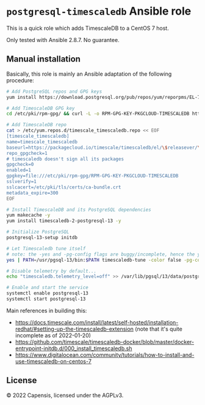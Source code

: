# `postgresql-timescaledb` Ansible role

This is a quick role which adds TimescaleDB to a CentOS 7 host.

Only tested with Ansible 2.8.7. No guarantee.

## Manual installation

Basically, this role is mainly an Ansible adaptation of the following procedure:

```sh
# Add PostgreSQL repos and GPG keys
yum install https://download.postgresql.org/pub/repos/yum/reporpms/EL-7-x86_64/pgdg-redhat-repo-latest.noarch.rpm

# Add TimescaleDB GPG key
cd /etc/pki/rpm-gpg/ && curl -L -o RPM-GPG-KEY-PKGCLOUD-TIMESCALEDB https://packagecloud.io/timescale/timescaledb/gpgkey

# Add TimescaleDB repo
cat > /etc/yum.repos.d/timescale_timescaledb.repo << EOF
[timescale_timescaledb]
name=timescale_timescaledb
baseurl=https://packagecloud.io/timescale/timescaledb/el/\$releasever/\$basearch
repo_gpgcheck=1
# timescaledb doesn't sign all its packages
gpgcheck=0
enabled=1
gpgkey=file:///etc/pki/rpm-gpg/RPM-GPG-KEY-PKGCLOUD-TIMESCALEDB
sslverify=1
sslcacert=/etc/pki/tls/certs/ca-bundle.crt
metadata_expire=300
EOF

# Install TimescaleDB and its PostgreSQL dependencies
yum makecache -y
yum install timescaledb-2-postgresql-13 -y

# Initialize PostgreSQL
postgresql-13-setup initdb

# Let Timescaledb tune itself
# note: the -yes and -pg-config flags are buggy/incomplete, hence the yes(1)/PATH hacks
yes | PATH=/usr/pgsql-13/bin:$PATH timescaledb-tune -color false -pg-config /usr/pgsql-13/bin/pg_config -out-path /var/lib/pgsql/13/data/postgresql.conf -yes

# Disable telemetry by default...
echo "timescaledb.telemetry_level=off" >> /var/lib/pgsql/13/data/postgresql.conf

# Enable and start the service
systemctl enable postgresql-13
systemctl start postgresql-13
```

Main references in building this:

* <https://docs.timescale.com/install/latest/self-hosted/installation-redhat/#setting-up-the-timescaledb-extension> (note that it's quite incomplete as of 2022-01-20)
* <https://github.com/timescale/timescaledb-docker/blob/master/docker-entrypoint-initdb.d/000_install_timescaledb.sh>
* <https://www.digitalocean.com/community/tutorials/how-to-install-and-use-timescaledb-on-centos-7>

## License

© 2022 Capensis, licensed under the AGPLv3.
